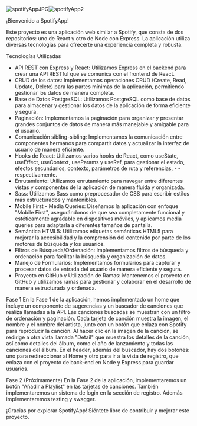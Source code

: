 
![spotifyAppJPG](https://github.com/Vegas-in/spotifyApp_react/assets/158770667/682fb22f-11ac-4316-854a-992953437fe8)![spotifyApp2](https://github.com/Vegas-in/spotifyApp_react/assets/158770667/91d7be46-80f9-4da6-9ca6-bc2faac8b0e3)


¡Bienvenido a SpotifyApp!

Este proyecto es una aplicación web similar a Spotify, que consta de dos repositorios: uno de React y otro de Node con Express. La aplicación utiliza diversas tecnologías para ofrecerte una experiencia completa y robusta.

Tecnologías Utilizadas
- API REST con Express y React: Utilizamos Express en el backend para crear una API RESTful que se comunica con el frontend de React.
- CRUD de los datos: Implementamos operaciones CRUD (Create, Read, Update, Delete) para las partes mínimas de la aplicación, permitiendo gestionar los datos de manera completa.
- Base de Datos PostgreSQL: Utilizamos PostgreSQL como base de datos para almacenar y gestionar los datos de la aplicación de forma eficiente y segura.
- Paginación: Implementamos la paginación para organizar y presentar grandes conjuntos de datos de manera más manejable y amigable para el usuario.
- Comunicación sibling-sibling: Implementamos la comunicación entre componentes hermanos para compartir datos y actualizar la interfaz de usuario de manera eficiente.
- Hooks de React: Utilizamos varios hooks de React, como useState, useEffect, useContext, useParams y useRef, para gestionar el estado, efectos secundarios, contexto, parámetros de ruta y referencias, - - 
  respectivamente.
- Enrutamiento: Utilizamos enrutamiento para navegar entre diferentes vistas y componentes de la aplicación de manera fluida y organizada.
- Sass: Utilizamos Sass como preprocesador de CSS para escribir estilos más estructurados y mantenibles.
- Mobile First - Media Queries: Diseñamos la aplicación con enfoque "Mobile First", asegurándonos de que sea completamente funcional y estéticamente agradable en dispositivos móviles, y aplicamos media queries 
  para adaptarla a diferentes tamaños de pantalla.
- Semántica HTML5: Utilizamos etiquetas semánticas HTML5 para mejorar la accesibilidad y la comprensión del contenido por parte de los motores de búsqueda y los usuarios.
- Filtros de Búsqueda/Ordenación: Implementamos filtros de búsqueda y ordenación para facilitar la búsqueda y organización de datos.
- Manejo de Formularios: Implementamos formularios para capturar y procesar datos de entrada del usuario de manera eficiente y segura.
- Proyecto en GitHub y Utilización de Ramas: Mantenemos el proyecto en GitHub y utilizamos ramas para gestionar y colaborar en el desarrollo de manera estructurada y ordenada.

Fase 1
En la Fase 1 de la aplicación, hemos implementado un home que incluye un componente de sugerencias y un buscador de canciones que realiza llamadas a la API. Las canciones buscadas se muestran con un filtro de ordenación y paginación. Cada tarjeta de canción muestra la imagen, el nombre y el nombre del artista, junto con un botón que enlaza con Spotify para reproducir la canción. Al hacer clic en la imagen de la canción, se redirige a otra vista llamada "Detail" que muestra los detalles de la canción, así como detalles del álbum, como el año de lanzamiento y todas las canciones del álbum.
En el header, además del buscador, hay dos botones: uno para redireccionar al Home y otro para ir a la vista de registro, que enlaza con el proyecto de back-end en Node y Express para guardar usuarios.

Fase 2 (Próximamente)
En la Fase 2 de la aplicación, implementaremos un botón "Añadir a Playlist" en las tarjetas de canciones. También implementaremos un sistema de login en la sección de registro. Además implementaremos testing y swagger.

¡Gracias por explorar SpotifyApp! Siéntete libre de contribuir y mejorar este proyecto.
